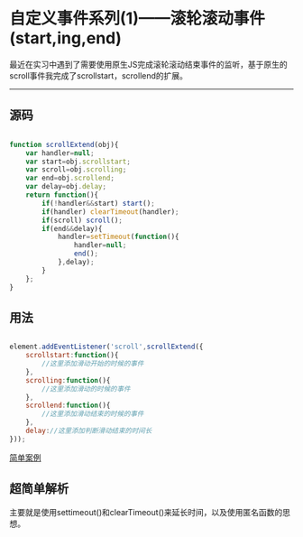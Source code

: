 # 自定义事件系列(1)——滚轮滚动事件(start,ing,end)

最近在实习中遇到了需要使用原生JS完成滚轮滚动结束事件的监听，基于原生的scroll事件我完成了scrollstart，scrollend的扩展。

---
## 源码

```javascript

function scrollExtend(obj){
	var handler=null;
	var start=obj.scrollstart;
	var scroll=obj.scrolling;
	var end=obj.scrollend;
	var delay=obj.delay;
	return function(){
		if(!handler&&start) start();
		if(handler) clearTimeout(handler);
		if(scroll) scroll();
		if(end&&delay){
			handler=setTimeout(function(){
				handler=null;
				end();
			},delay);
		}
	};
}

```

## 用法

```javascript

element.addEventListener('scroll',scrollExtend({
	scrollstart:function(){
		//这里添加滑动开始的时候的事件
	},
	scrolling:function(){
		//这里添加滑动的时候的事件
	},
	scrollend:function(){
		//这里添加滑动结束的时候的事件
	},
	delay://这里添加判断滑动结束的时间长
}));

```

[简单案例](https://github.com/sqchenxiyuan/CUI/blob/master/%E6%BB%91%E5%8A%A8%E6%9D%A1%E6%BB%9A%E5%8A%A8%E5%81%9C%E6%AD%A2%E4%BA%8B%E4%BB%B6/index.html)

## 超简单解析

主要就是使用settimeout()和clearTimeout()来延长时间，以及使用匿名函数的思想。
